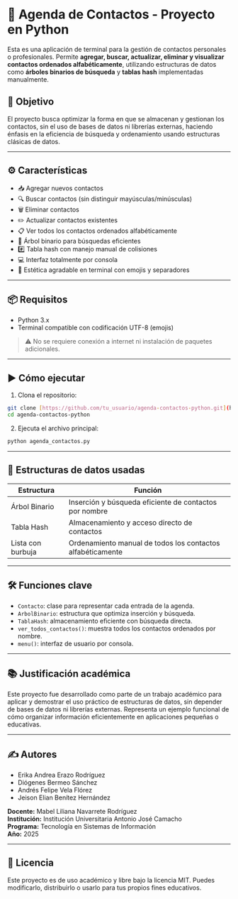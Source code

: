 
# 📒 Agenda de Contactos - Proyecto en Python

Esta es una aplicación de terminal para la gestión de contactos personales o profesionales. Permite **agregar, buscar, actualizar, eliminar y visualizar contactos ordenados alfabéticamente**, utilizando estructuras de datos como **árboles binarios de búsqueda** y **tablas hash** implementadas manualmente.

## 🎯 Objetivo

El proyecto busca optimizar la forma en que se almacenan y gestionan los contactos, sin el uso de bases de datos ni librerías externas, haciendo énfasis en la eficiencia de búsqueda y ordenamiento usando estructuras clásicas de datos.

---

## ⚙️ Características

- 📥 Agregar nuevos contactos
- 🔍 Buscar contactos (sin distinguir mayúsculas/minúsculas)
- 🗑️ Eliminar contactos
- ✏️ Actualizar contactos existentes
- 📋 Ver todos los contactos ordenados alfabéticamente
- 🌲 Árbol binario para búsquedas eficientes
- #️⃣ Tabla hash con manejo manual de colisiones
- 💻 Interfaz totalmente por consola
- 🎨 Estética agradable en terminal con emojis y separadores

---

## 📦 Requisitos

- Python 3.x
- Terminal compatible con codificación UTF-8 (emojis)

> ⚠️ No se requiere conexión a internet ni instalación de paquetes adicionales.

---

## ▶️ Cómo ejecutar

1. Clona el repositorio:

```bash
git clone [https://github.com/tu_usuario/agenda-contactos-python.git](https://github.com/andrespick/Proyecto-estructura-de-datos.git)
cd agenda-contactos-python
```

2. Ejecuta el archivo principal:

```bash
python agenda_contactos.py
```

---

## 🧠 Estructuras de datos usadas

| Estructura           | Función                                                      |
|----------------------|--------------------------------------------------------------|
| Árbol Binario        | Inserción y búsqueda eficiente de contactos por nombre       |
| Tabla Hash           | Almacenamiento y acceso directo de contactos                 |
| Lista con burbuja    | Ordenamiento manual de todos los contactos alfabéticamente   |

---

## 🛠️ Funciones clave

- `Contacto`: clase para representar cada entrada de la agenda.
- `ArbolBinario`: estructura que optimiza inserción y búsqueda.
- `TablaHash`: almacenamiento eficiente con búsqueda directa.
- `ver_todos_contactos()`: muestra todos los contactos ordenados por nombre.
- `menu()`: interfaz de usuario por consola.

---

## 📚 Justificación académica

Este proyecto fue desarrollado como parte de un trabajo académico para aplicar y demostrar el uso práctico de estructuras de datos, sin depender de bases de datos ni librerías externas. Representa un ejemplo funcional de cómo organizar información eficientemente en aplicaciones pequeñas o educativas.

---

## ✍️ Autores

- Erika Andrea Erazo Rodríguez  
- Diógenes Bermeo Sánchez  
- Andrés Felipe Vela Flórez  
- Jeison Elian Benítez Hernández  

**Docente:** Mabel Liliana Navarrete Rodríguez  
**Institución:** Institución Universitaria Antonio José Camacho  
**Programa:** Tecnología en Sistemas de Información  
**Año:** 2025

---

## 📄 Licencia

Este proyecto es de uso académico y libre bajo la licencia MIT. Puedes modificarlo, distribuirlo o usarlo para tus propios fines educativos.
